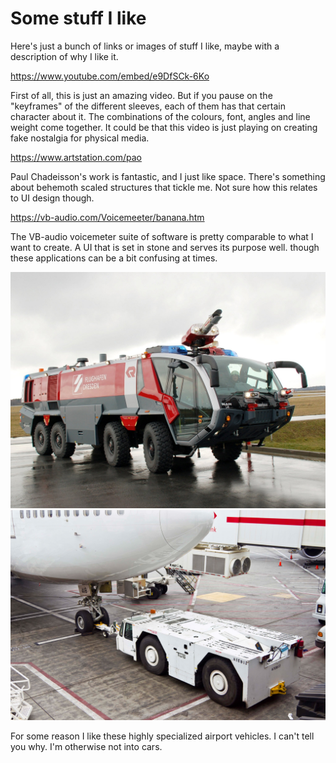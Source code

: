 # Some stuff I like

Here's just a bunch of links or images of stuff I like, maybe with a description of why I like it.

https://www.youtube.com/embed/e9DfSCk-6Ko

First of all, this is just an amazing video. But if you pause on the "keyframes" of the different sleeves, each of them has that certain character about it. The combinations of the colours, font, angles and line weight come together. It could be that this video is just playing on creating fake nostalgia for physical media.

https://www.artstation.com/pao

Paul Chadeisson's work is fantastic, and I just like space. There's something about behemoth scaled structures that tickle me. Not sure how this relates to UI design though.

https://vb-audio.com/Voicemeeter/banana.htm

The VB-audio voicemeter suite of software is pretty comparable to what I want to create. A UI that is set in stone and serves its purpose well. though these applications can be a bit confusing at times.

![](img/firetruck.jpg) ![](img/planetow.jpg)

For some reason I like these highly specialized airport vehicles. I can't tell you why. I'm otherwise not into cars.



